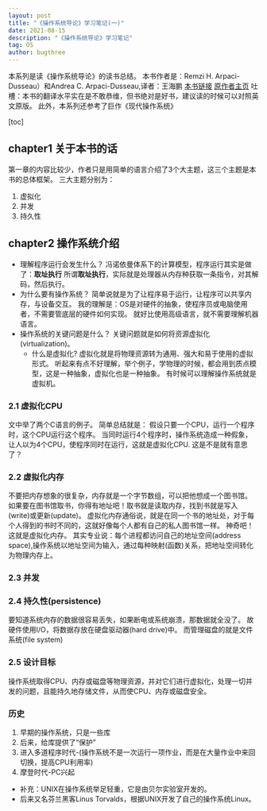 ```yaml
---
layout: post
title: "《操作系统导论》学习笔记(一)"
date: 2021-08-15
description: "《操作系统导论》学习笔记"
tag: OS
author: bugthree
---
```



本系列是读《操作系统导论》的读书总结。
本书作者是：Remzi H. Arpaci-Dusseau）和Andrea C. Arpaci-Dusseau,译者：王海鹏
[本书链接](https://book.douban.com/subject/33463930/)
[原作者主页](https://pages.cs.wisc.edu/~remzi/OSTEP/)
吐槽：本书的翻译水平实在是不敢恭维，但书绝对是好书，建议读的时候可以对照英文原版。
此外，本系列还参考了巨作《现代操作系统》

[toc]

## chapter1 关于本书的话
第一章的内容比较少，作者只是用简单的语言介绍了3个大主题，这三个主题是本书的总体框架。
三大主题分别为：
1. 虚拟化
1. 并发
1. 持久性

## chapter2 操作系统介绍
- 理解程序运行会发生什么？
    冯诺依曼体系下的计算模型，程序运行其实是做了：**取址执行**
    所谓**取址执行**，实际就是处理器从内存种获取一条指令，对其解码，然后执行。
- 为什么要有操作系统？
    简单说就是为了让程序易于运行，让程序可以共享内存，与设备交互。
    我的理解是：OS是对硬件的抽象，使程序员或电脑使用者，不需要管底层的硬件如何实现。
    就好比使用高级语言，就不需要理解机器语言。
- 操作系统的关键问题是什么？
    关键问题就是如何将资源虚拟化(virtualization)。
    - 什么是虚拟化?
        虚拟化就是将物理资源转为通用、强大和易于使用的虚拟形式。
        听起来有点不好理解，举个例子，学物理的时候，都会用到质点模型，这是一种抽象，虚拟化也是一种抽象。
        有时候可以理解操作系统就是虚拟机。
### 2.1 虚拟化CPU
文中举了两个C语言的例子。
简单总结就是：
假设只要一个CPU，运行一个程序时，这个CPU运行这个程序。
当同时运行4个程序时，操作系统造成一种假象，让人以为4个CPU，使程序同时在运行，这就是虚拟化CPU.
这是不是就有意思了？
### 2.2 虚拟化内存
不要把内存想象的很复杂，内存就是一个字节数组，可以把他想成一个图书馆。
如果要在图书馆取书，你得有地址吧！取书就是读取内存，找到书就是写入(write)或更新(update)。
虚拟化内存通俗说，就是在同一个书的地址处，对于每个人得到的书时不同的，这就好像每个人都有自己的私人图书馆一样。
神奇吧！这就是虚拟化内存。
其实专业说：每个进程都访问自己的地址空间(address space),操作系统以地址空间为输入，通过每种映射(函数)关系，把地址空间转化为物理内存上。
### 2.3 并发

### 2.4 持久性(persistence)
要知道系统内存的数据很容易丢失，如果断电或系统崩溃，那数据就全没了。
故硬件使用I/O，将数据存放在硬盘驱动器(hard drive)中。
而管理磁盘的就是文件系统(file system)
### 2.5 设计目标
操作系统取得CPU、内存或磁盘等物理资源，并对它们进行虚拟化，处理一切并发的问题，且能持久地存储文件，从而使CPU、内存或磁盘安全。
### 历史
1. 早期的操作系统，只是一些库
1. 后来，给库提供了“保护”
1. 进入多道程序时代-(操作系统不是一次运行一项作业，而是在大量作业中来回切换，提高CPU利用率)
1. 摩登时代-PC兴起
- 补充：UNIX在操作系统举足轻重，它是由贝尔实验室开发的。
- 后来又名芬兰黑客Linus Torvalds，根据UNIX开发了自己的操作系统Linux。
